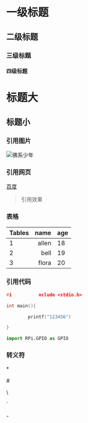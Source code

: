 # 一级标题
## 二级标题
### 三级标题
#### 四级标题

标题大
===
标题小
---

### 引用图片

![佛系少年](https://avatars1.githubusercontent.com/u/19565838?s=400&u=10bf613dc91485b3bf438d964e21b7777f8680a7&v=4)


### 引用网页

[百度](https://www.baidu.com/)



> 引用效果





### 表格

| Tables |  name | age  |
| ------ | ----: | ---- |
| 1      | allen | 18   |
| 2 | bell  | 19   |
| 3      |flora |20    |



### 引用代码

```c
#i          nclude <stdio.h>

int main(){

        printf("123456")

}
```

```python
import RPi.GPIO as GPIO
```



### 转义符



\*

\#

\\

\`

\-


